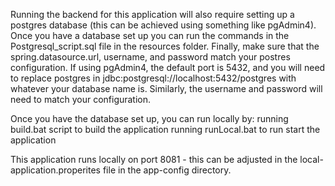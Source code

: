 Running the backend for this application will also require setting up a postgres database (this can be achieved using something like pgAdmin4). Once you have a database set up you can run the commands in the Postgresql_script.sql file in the resources folder. Finally, make sure that the spring.datasource.url, username, and password match your postres configuration. If using pgAdmin4, the default port is 5432, and you will need to replace postgres in jdbc:postgresql://localhost:5432/postgres with whatever your database name is. Similarly, the username and password will need to match your configuration.

Once you have the database set up, you can run locally by:
running build.bat script to build the application
running runLocal.bat to run start the application

This application runs locally on port 8081 - this can be adjusted in the local-application.properites file in the app-config directory.